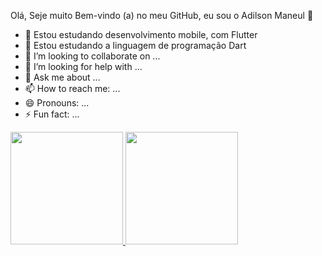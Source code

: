 Olá, Seje muito Bem-vindo (a) no meu GitHub, eu sou o Adilson Maneul 👋

- 🔭 Estou estudando desenvolvimento mobile, com Flutter
- 🌱 Estou estudando a linguagem de programação Dart
- 👯 I’m looking to collaborate on ...
- 🤔 I’m looking for help with ...
- 💬 Ask me about ...
- 📫 How to reach me: ...
- 😄 Pronouns: ...
- ⚡ Fun fact: ...

 <div>
  <a href="https://github.com/AdilsonManuel1">
  <img height="180em" src="https://github-readme-stats.vercel.app/api?username=AdilsonManuel1&show_icons=true&theme=dracula&include_all_commits=true&count_private=true"/>
  <img height="180em" src="https://github-readme-stats.vercel.app/api/top-langs/?username=AdilsonManuel1&layout=compact&langs_count=7&theme=dracula"/>
</div>
